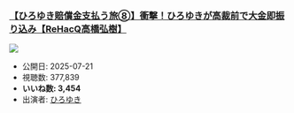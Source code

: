 ### [【ひろゆき賠償金支払う旅⑧】衝撃！ひろゆきが高裁前で大金即振り込み【ReHacQ高橋弘樹】](https://www.youtube.com/watch?v=oah2ozJIUZQ)
[![](https://img.youtube.com/vi/oah2ozJIUZQ/sddefault.jpg)](https://www.youtube.com/watch?v=oah2ozJIUZQ)
-   公開日: 2025-07-21
-   視聴数: 377,839
-   **いいね数: 3,454**
-   出演者: [ひろゆき](/rehacq_fan/people/ひろゆき "wikilink")
